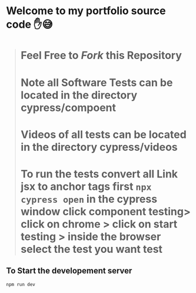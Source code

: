 # Welcome to my portfolio source code ✋😅
> # Feel Free to *Fork* this Repository
> # Note all Software Tests can be located in the directory cypress/compoent
> # Videos of all tests can be located in the directory cypress/videos
> # To run the tests convert all Link jsx to anchor tags first ```npx cypress open``` in the cypress window click component testing> click on chrome > click on start testing > inside the browser select the test you want test

## To Start the developement server
```npm run dev```
